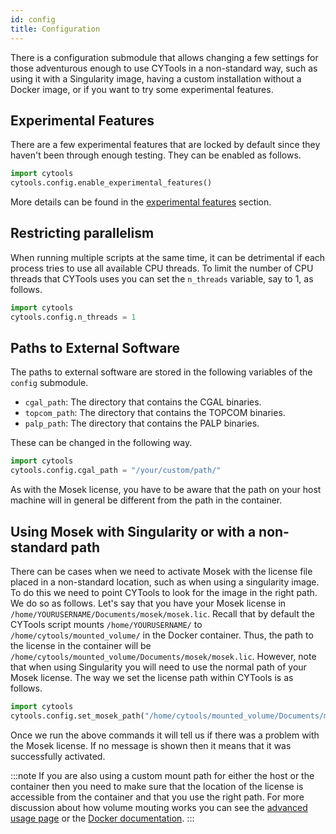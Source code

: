 ```yaml
---
id: config
title: Configuration
---
```


There is a configuration submodule that allows changing a few settings for those adventurous enough to use CYTools in a non-standard way, such as using it with a Singularity image, having a custom installation without a Docker image, or if you want to try some experimental features.

## Experimental Features

There are a few experimental features that are locked by default since they haven't been through enough testing. They can be enabled as follows.
```python
import cytools
cytools.config.enable_experimental_features()
```
More details can be found in the [experimental features](./experimental) section.

## Restricting parallelism

When running multiple scripts at the same time, it can be detrimental if each process tries to use all available CPU threads. To limit the number of CPU threads that CYTools uses you can set the `n_threads` variable, say to 1, as follows.
```python
import cytools
cytools.config.n_threads = 1
```

## Paths to External Software

The paths to external software are stored in the following variables of the `config` submodule.
- `cgal_path`: The directory that contains the CGAL binaries.
- `topcom_path`: The directory that contains the TOPCOM binaries.
- `palp_path`: The directory that contains the PALP binaries.

These can be changed in the following way.

```python
import cytools
cytools.config.cgal_path = "/your/custom/path/"
```
As with the Mosek license, you have to be aware that the path on your host machine will in general be different from the path in the container.

## Using Mosek with Singularity or with a non-standard path

There can be cases when we need to activate Mosek with the license file placed in a non-standard location, such as when using a singularity image. To do this we need to point CYTools to look for the image in the right path. We do so as follows. Let's say that you have your Mosek license in `/home/YOURUSERNAME/Documents/mosek/mosek.lic`. Recall that by default the CYTools script mounts `/home/YOURUSERNAME/` to `/home/cytools/mounted_volume/` in the Docker container. Thus, the path to the license in the container will be `/home/cytools/mounted_volume/Documents/mosek/mosek.lic`. However, note that when using Singularity you will need to use the normal path of your Mosek license. The way we set the license path within CYTools is as follows.

```python
import cytools
cytools.config.set_mosek_path("/home/cytools/mounted_volume/Documents/mosek/mosek.lic")
```
Once we run the above commands it will tell us if there was a problem with the Mosek license. If no message is shown then it means that it was successfully activated.

:::note
If you are also using a custom mount path for either the host or the container then you need to make sure that the location of the license is accessible from the container and that you use the right path. For more discussion about how volume mouting works you can see the [advanced usage page](../getting-started/advanced) or the [Docker documentation](https://docs.docker.com/engine/reference/run/).
:::
